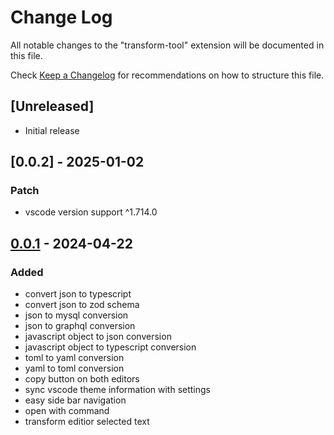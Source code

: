 # Change Log

All notable changes to the "transform-tool" extension will be documented in this file.

Check [Keep a Changelog](http://keepachangelog.com/) for recommendations on how to structure this file.

## [Unreleased]

- Initial release

## [0.0.2] - 2025-01-02

### Patch

- vscode version support ^1.714.0

## [0.0.1] - 2024-04-22

### Added

- convert json to typescript
- convert json to zod schema
- json to mysql conversion
- json to graphql conversion
- javascript object to json conversion
- javascript object to typescript conversion
- toml to yaml conversion
- yaml to toml conversion
- copy button on both editors
- sync vscode theme information with settings
- easy side bar navigation
- open with command
- transform editior selected text

[0.0.1]: https://github.com/Sourcepride/vscode-transorm-tools/releases/tag/0.0.1
